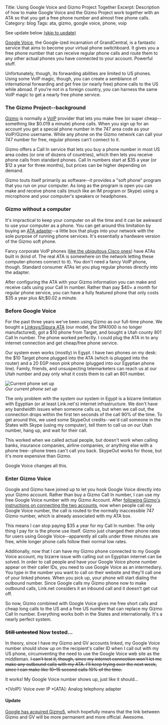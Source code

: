 Title: Using Google Voice and Gizmo Project Together
Excerpt: Description of how to make Google Voice and the Gizmo Project work together with an ATA so that you get a free phone number and almost free phone calls.
Category: blog
Tags: ata, gizmo, google voice, phone, voip


<p class="confirmation question">See update below <a href="#update">(skip to update)</a></p>

[Google Voice](http://www.google.com/voice "Google Voice"), the Google-ized incarnation of GrandCentral, is a fantastic service that aims to become your virtual phone switchboard. It gives you a free phone number that can receive regular phone calls and route them to any other actual phones you have connected to your account. Powerful stuff.

Unfortunately, though, its forwarding abilities are limited to US phones. Using some VoIP magic, though, you can create a semblance of international forwarding and get free (or nearly free) phone calls to the US while abroad. If you're not in a foreign country, you can harness the same VoIP magic to get a nearly free phone service.<!--more-->

### The Gizmo Project--background

[Gizmo](http://gizmo5.com/pc/ "Gizmo5 - Make free internet calls from your mobile phone and computer - Home") is normally a [VoIP](http://en.wikipedia.org/wiki/Voip "Voice over Internet Protocol - Wikipedia, the free encyclopedia") provider that lets you make free (or super cheap--something like $0.019 a minute) phone calls. When you sign up for an account you get a special phone number in the 747 area code as your VoIP/Gizmo username. While any phone on the Gizmo network can call your 747 number for free, regular phones can't connect to it.

Gizmo offers a Call In service that lets you buy a phone number in most US area codes (or one of dozens of countries), which then lets you receive phone calls from standard phones. Call In numbers start at $35 a year (or $12 a year for three months), but prices can be higher depending on demand.

Gizmo touts itself primarily as software--it provides a "soft phone" program that you run on your computer. As long as the program is open you can make and receive phone calls (much like an IM program or Skype) using a microphone and your computer's speakers or headphones.

### Gizmo without a computer

It's impractical to keep your computer on all the time and it can be awkward to use your computer as a phone. You can get around this limitation by buying an [ATA adapter](http://en.wikipedia.org/wiki/Analog_telephony_adapter "Analog telephony adapter - Wikipedia, the free encyclopedia")--a little box that plugs into your network with the sole purpose of running phone services. It's essentially a hardware version of the Gizmo soft phone. 

Fancy corporate VoIP phones ([like the ubiquitous Cisco ones](http://en.wikipedia.org/wiki/File:Cisco_7960_IP_Phone.JPG "File:Cisco 7960 IP Phone.JPG - Wikipedia, the free encyclopedia")) have ATAs built in (kind of. The real ATA is somewhere on the network letting these computer-phones connect to it). You don't need a fancy VoIP phone, though. Standard consumer ATAs let you plug regular phones directly into the adapter.

After configuring the ATA with your Gizmo information you can make and receive calls using your Call In number. Rather than pay $40+ a month for regular phone service, you can have a fully featured phone that only costs $35 a year plus &lt;$0.02 a minute.

### Before Google Voice

For the past three years we've been using Gizmo as our full-time phone. We bought a [Linksys/Sipura ATA](https://www.voipsupply.com/linksys-pap2t-na) (our model, the SPA1000 is no longer manufactured), got a $10 phone from Target, and bought a Utah county 801 Call In number. The phone worked perfectly. I could plug the ATA in to any internet connection and get cheap/free phone service.

Our system even works (mostly) in Egypt. I have two phones on my desk: the $10 Target phone plugged into the ATA (which is plugged into the router) and a 20 EGP neon pink phone (plugged into our Egyptian phone line). Family, friends, and unsuspecting telemarketers can reach us at our Utah number and pay only what it costs them to call an 801 number. 

![Current phone set up](http://www.andrewheiss.com/images/2009/08/current_phone_set_up.jpg)  
*Our current phone set up*

The only problem with the system our system in Egypt is a bizarre limitation with Egyptian (or at least Link.net's) internet infrastructure. We don't have any bandwidth issues when someone calls us, but when we call out, the connection drops within the first ten seconds of the call 90% of the time. To get around this, we used some SkypeOut credits--we'd call someone in the States with Skype (using my computer), tell them to call us on our Utah number, hang up, and wait for their call. 

This worked when we called actual people, but doesn't work when calling banks, insurance companies, airline companies, or anything else with a phone tree--phone trees can't call you back. SkypeOut works for those, but it's more expensive than Gizmo.

Google Voice changes all this.

### Enter Gizmo Voice

Google and Gizmo have joined up to let you hook Google Voice directly into your Gizmo account. Rather than buy a Gizmo Call In number, I can use my free Google Voice number with my Gizmo Account. After [following Gizmo's instructions on connecting the two accounts](http://www.gizmovoice.com/ "Introducing Gizmo Voice‎(GizmoVoice)‎"), now when people call my Google Voice number, the call is routed to the normally inaccessible 747 Gizmo number, which is already associated with my ATA box.

This means I can stop paying $35 a year for my Call In number. The only thing I pay for is the phone use itself. Gizmo just changed their phone rates for users using Google Voice--apparently all calls under three minutes are free, while longer phone calls follow their normal low rates. 

Additionally, now that I can have my Gizmo phone connected to my Google Voice account, my bizarre issue with calling out on Egyptian internet can be solved. In order to call people and have your Google Voice phone number appear on their caller IDs, you need to use Google Voice as an intermediary. You type in the number you want to call on their website and they'll call one of your linked phones. When you pick up, your phone will start dialing the outbound number. Since Google calls my Gizmo phone now to make outbound calls, Link.net considers it an inbound call and it doesn't get cut off. 

So now, Gizmo combined with Google Voice gives me free short calls and cheap long calls to the US and a free US number that can replace my Gizmo Call In number. Everything works both in the States and internationally. It's a nearly perfect system.

### <del datetime="2009-08-03T18:54:39+00:00">Still untested</del> Now tested...

In theory, since I have my Gizmo and GV accounts linked, my Google Voice number should show up on the recipient's caller ID when I call out with my US phone, circumventing the need to use the Google Voice web site as the middleman. <del datetime="2009-08-03T18:47:13+00:00">I can't test it, though, since my internet connection won't let me make any outbound calls with my ATA. I'll keep trying over the next week, since I can make like 10&ndash;15 second calls 10% of the time.</del>

It works! My Google Voice number shows up, just like it should...

*[VoIP]: Voice over IP
*[ATA]: Analog telephony adapter

<h4 id="update">Update</h4>

[Google has acquired Gizmo5](http://lifehacker.com/5400534/google-acquires-gizmo5-voip-service-voip-coming-to-google-voice), which hopefully means that the link between Gizmo and GV will be more permanent and more official. Awesome.
